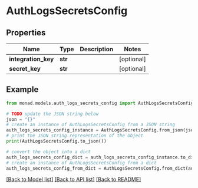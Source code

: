 # AuthLogsSecretsConfig


## Properties

Name | Type | Description | Notes
------------ | ------------- | ------------- | -------------
**integration_key** | **str** |  | [optional] 
**secret_key** | **str** |  | [optional] 

## Example

```python
from monad.models.auth_logs_secrets_config import AuthLogsSecretsConfig

# TODO update the JSON string below
json = "{}"
# create an instance of AuthLogsSecretsConfig from a JSON string
auth_logs_secrets_config_instance = AuthLogsSecretsConfig.from_json(json)
# print the JSON string representation of the object
print(AuthLogsSecretsConfig.to_json())

# convert the object into a dict
auth_logs_secrets_config_dict = auth_logs_secrets_config_instance.to_dict()
# create an instance of AuthLogsSecretsConfig from a dict
auth_logs_secrets_config_from_dict = AuthLogsSecretsConfig.from_dict(auth_logs_secrets_config_dict)
```
[[Back to Model list]](../README.md#documentation-for-models) [[Back to API list]](../README.md#documentation-for-api-endpoints) [[Back to README]](../README.md)



